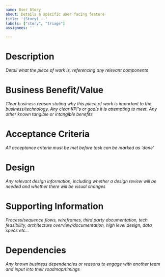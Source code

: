 ```yaml
---
name: User Story
about: Details a specific user facing feature 
title: '(Story) - '
labels: ["story", "triage"]
assignees: ''

---
```


# Description
*Detail what the piece of work is, referencing any relevant components*

# Business Benefit/Value
*Clear business reason stating why this piece of work is important to the business/technology. Any clear KPI's or goals it is attempting to meet. Any other known tangible or intangible benefits*

# Acceptance Criteria
*All acceptance criteria must be met before task can be marked as 'done'*

# Design
*Any relevant design information, including whether a design review will be needed and whether there will be visual changes*

# Supporting Information
*Process/sequence flows, wireframes, third party documentation, tech feasibility, architecture overview/documentation, high level design, data specs etc...*

# Dependencies
*Any known business dependencies or reasons to engage with another team and input into their roadmap/timings*